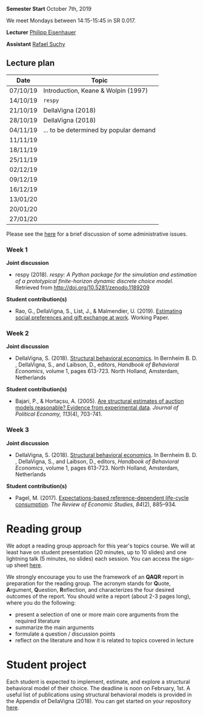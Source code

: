 
**Semester Start** October 7th, 2019

We meet Mondays between 14:15-15:45 in SR 0.017.

**Lecturer** [Philipp Eisenhauer](https://eisenhauer.io)

**Assistant** [Rafael Suchy](https://github.com/rafaelsuchy)

## Lecture plan

| Date      | Topic                                                  |
| ----------| ------------------------------------------------------ |
| 07/10/19  | Introduction, Keane & Wolpin (1997)                    |
| 14/10/19  | `respy`                                                |
| 21/10/19  | DellaVigna (2018)                                      |
| 28/10/19  | DellaVigna (2018)                                      |
| 04/11/19  | ... to be determined by popular demand                 |
| 11/11/19  |                                                        |
| 18/11/19  |                                                        |
| 25/11/19  |                                                        |
| 02/12/19  |                                                        |
| 09/12/19  |                                                        |
| 16/12/19  |                                                        |
| 13/01/20  |                                                        |
| 20/01/20  |                                                        |
| 27/01/20  |                                                        |

Please see the [here](https://github.com/HumanCapitalAnalysis/structural-behavioral-economics/blob/master/iterations/bonn_ws_2019/00_course_overview.pdf) for a brief discussion of some administrative issues.

### Week 1

**Joint discussion**

* respy (2018). *respy: A Python package for the simulation and estimation of a prototypical finite-horizon dynamic discrete choice model.* Retrieved from http://doi.org/10.5281/zenodo.1189209

**Student contribution(s)**

* Rao, G., DellaVigna, S., List, J., & Malmendier, U. (2019). [Estimating social preferences and gift exchange at work](https://eml.berkeley.edu/~sdellavi/wp/SocialPreferencesWorkJun19.pdf). Working Paper.

### Week 2

**Joint discussion**

* DellaVigna, S. (2018). [Structural behavioral economics](https://www.sciencedirect.com/science/article/pii/S235223991830006X/pdfft?md5=842415f879664afe0b5b805c557ef7b8&pid=1-s2.0-S235223991830006X-main.pdf). In Bernheim B. D. , DellaVigna, S., and  Laibson, D., editors, *Handbook of Behavioral Economics*, volume 1, pages 613-723. North Holland, Amsterdam, Netherlands

**Student contribution(s)**

* Bajari, P., & Hortaçsu, A. (2005). [Are structural estimates of auction models reasonable? Evidence from experimental data](https://www.jstor.org/stable/pdf/10.1086/432138.pdf?refreqid=excelsior%3Afa9e82d70a620a4110138fd0f369a95a). *Journal of Political Economy, 113*(4), 703-741.

### Week 3

**Joint discussion**

* DellaVigna, S. (2018). [Structural behavioral economics](https://www.sciencedirect.com/science/article/pii/S235223991830006X/pdfft?md5=842415f879664afe0b5b805c557ef7b8&pid=1-s2.0-S235223991830006X-main.pdf). In Bernheim B. D. , DellaVigna, S., and  Laibson, D., editors, *Handbook of Behavioral Economics*, volume 1, pages 613-723. North Holland, Amsterdam, Netherlands

**Student contribution(s)**

* Pagel, M. (2017). [Expectations-based reference-dependent life-cycle consumption](https://watermark.silverchair.com/rdx003.pdf?token=AQECAHi208BE49Ooan9kkhW_Ercy7Dm3ZL_9Cf3qfKAc485ysgAAAmYwggJiBgkqhkiG9w0BBwagggJTMIICTwIBADCCAkgGCSqGSIb3DQEHATAeBglghkgBZQMEAS4wEQQMmT4dMA8uLvBs5MEEAgEQgIICGSgWXjiImQV2dj6suQB998NlUQ2GdYapPicFl9UItRaMhR26bGXiYRhPgyOevvoOnUW6Keh6S5EvmX-WleBARwLf-AKrkt_NxHOngbXZI2MLnZzE1KMaiCfE1WoPm429d2D1ja-hxOR0kGYchpUeoSZyuV5e0qK1eUa5Kxy05IQEJx1g1AW30Uv_Ceuzehufp495kTFfPtzzMf7b78w2igYBWwIB2lBSMqgvAlKgOQ_BgKDCDv_NAUJqk0tYQPwjlv_pE1x0mc8Q0NLuAnuEMW9UILjYm-862hnBomW6WMaGNyPLkjaG2m5UK9x-AiBaAfot6SINDfJI2fzzsnRANR19QR2hhc357A1mgbL4ovSRaLsGAJN7g9pytbQ2tUq-nFCRyMxZSwIlmdp87axHUMb4-LNHb7CKzUPzL7QVHYtoMDRZ53bGDICB6jR_beihldFGry-22BcnaGZ1H2kql9arUVxH0Xi__F4NHelq9RCb0LTTiyEk_E0v6CMddx4GvKt4srBcjjRpwveKer_PdTAl-QCqaGCJN0xYg5KVO7_ZkmD59WfaGrXVj5FBH_Pyxk5pchDR8GhsUh9TzQbg0_-eYHY1i8zZs41GKTecTsVU-FJH5oXew5FCYjFvspes7Jf1Y6wke4O0tNerEy-Gb8etTpMadhvbFaps-vVp7IDf5ct_pZCXBsz69Y0vRuDvHxMTW2KktFCh_g). *The Review of Economic Studies, 84*(2), 885–934.

# Reading group

We adopt a reading group approach for this year's topics course. We will at least have on student presentation (20 minutes, up to 10 slides) and one lightning talk (5 minutes, no slides) each session. You can access the sign-up sheet [here](https://docs.google.com/spreadsheets/d/1bwus9EM5MYBmIk9RZQ8_t04MOpBmDta_kDMGuRIjvCg/edit?usp=sharing).

We strongly encourage you to use the framework of an **QAQR** report in preparation for the reading group. The acronym stands for **Q**uote, **A**rgument, **Q**uestion, **R**eflection, and characterizes the four desired outcomes of the report. You should write a report (about 2-3 pages long), where you do the following:

- present a selection of one or more main core arguments from the required literature
- summarize the main arguments
- formulate a question / discussion points
- reflect on the literature and how it is related to topics covered in lecture

# Student project

Each student is expected to implement, estimate, and explore a structural behavioral model of their choice. The deadline is noon on February, 1st. A useful list of publications using structural behavioral models is provided in the Appendix of DellaVigna (2018). You can get started on your repository [here](https://classroom.github.com/g/m2wprg0W).

